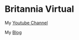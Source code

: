 <h1>Britannia Virtual</h1>

My [Youtube Channel](http://www.youtube.com/channel/UCTc-P1rJztK5dM_4Aa3UZkQ)

My [Blog](https://britanniavirtual.blogspot.com/)

